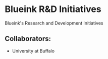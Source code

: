 # Blueink R&D Initiatives
Blueink's Research and Development Initiatives

## Collaborators:
 - University at Buffalo 
